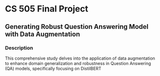# CS 505 Final Project
## Generating Robust Question Answering Model with Data Augmentation

### Description
This comprehensive study delves into the application of data augmentation to enhance domain generalization and robustness in Question Answering (QA) models, specifically focusing on DistilBERT
